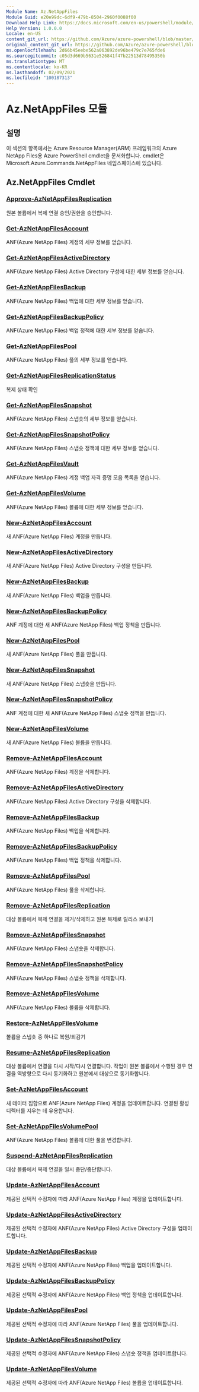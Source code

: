```yaml
---
Module Name: Az.NetAppFiles
Module Guid: e20e99dc-6df9-479b-8504-2960f0088f00
Download Help Link: https://docs.microsoft.com/en-us/powershell/module/az.netappfiles
Help Version: 1.0.0.0
Locale: en-US
content_git_url: https://github.com/Azure/azure-powershell/blob/master/src/NetAppFiles/NetAppFiles/help/Az.NetAppFiles.md
original_content_git_url: https://github.com/Azure/azure-powershell/blob/master/src/NetAppFiles/NetAppFiles/help/Az.NetAppFiles.md
ms.openlocfilehash: 2d66b45eebe562a063892de96be479c7e765fde6
ms.sourcegitcommit: c05d3d669b5631e526841f47b22513d78495350b
ms.translationtype: MT
ms.contentlocale: ko-KR
ms.lasthandoff: 02/09/2021
ms.locfileid: "100187313"
---
```

# Az.NetAppFiles 모듈
## 설명
이 섹션의 항목에서는 Azure Resource Manager(ARM) 프레임워크의 Azure NetApp Files용 Azure PowerShell cmdlet을 문서화합니다. cmdlet은 Microsoft.Azure.Commands.NetAppFiles 네임스페이스에 있습니다.

## Az.NetAppFiles Cmdlet
### [Approve-AzNetAppFilesReplication](Approve-AzNetAppFilesReplication.md)
원본 볼륨에서 복제 연결 승인/권한을 승인합니다.

### [Get-AzNetAppFilesAccount](Get-AzNetAppFilesAccount.md)
ANF(Azure NetApp Files) 계정의 세부 정보를 얻습니다.

### [Get-AzNetAppFilesActiveDirectory](Get-AzNetAppFilesActiveDirectory.md)
ANF(Azure NetApp Files) Active Directory 구성에 대한 세부 정보를 얻습니다.

### [Get-AzNetAppFilesBackup](Get-AzNetAppFilesBackup.md)
ANF(Azure NetApp Files) 백업에 대한 세부 정보를 얻습니다.

### [Get-AzNetAppFilesBackupPolicy](Get-AzNetAppFilesBackupPolicy.md)
ANF(Azure NetApp Files) 백업 정책에 대한 세부 정보를 얻습니다.

### [Get-AzNetAppFilesPool](Get-AzNetAppFilesPool.md)
ANF(Azure NetApp Files) 풀의 세부 정보를 얻습니다.

### [Get-AzNetAppFilesReplicationStatus](Get-AzNetAppFilesReplicationStatus.md)
복제 상태 확인

### [Get-AzNetAppFilesSnapshot](Get-AzNetAppFilesSnapshot.md)
ANF(Azure NetApp Files) 스냅숏의 세부 정보를 얻습니다.

### [Get-AzNetAppFilesSnapshotPolicy](Get-AzNetAppFilesSnapshotPolicy.md)
ANF(Azure NetApp Files) 스냅숏 정책에 대한 세부 정보를 얻습니다.

### [Get-AzNetAppFilesVault](Get-AzNetAppFilesVault.md)
ANF(Azure NetApp Files) 계정 백업 자격 증명 모음 목록을 얻습니다.

### [Get-AzNetAppFilesVolume](Get-AzNetAppFilesVolume.md)
ANF(Azure NetApp Files) 볼륨에 대한 세부 정보를 얻습니다.

### [New-AzNetAppFilesAccount](New-AzNetAppFilesAccount.md)
새 ANF(Azure NetApp Files) 계정을 만듭니다.

### [New-AzNetAppFilesActiveDirectory](New-AzNetAppFilesActiveDirectory.md)
새 ANF(Azure NetApp Files) Active Directory 구성을 만듭니다.

### [New-AzNetAppFilesBackup](New-AzNetAppFilesBackup.md)
새 ANF(Azure NetApp Files) 백업을 만듭니다.

### [New-AzNetAppFilesBackupPolicy](New-AzNetAppFilesBackupPolicy.md)
ANF 계정에 대한 새 ANF(Azure NetApp Files) 백업 정책을 만듭니다.

### [New-AzNetAppFilesPool](New-AzNetAppFilesPool.md)
새 ANF(Azure NetApp Files) 풀을 만듭니다.

### [New-AzNetAppFilesSnapshot](New-AzNetAppFilesSnapshot.md)
새 ANF(Azure NetApp Files) 스냅숏을 만듭니다.

### [New-AzNetAppFilesSnapshotPolicy](New-AzNetAppFilesSnapshotPolicy.md)
ANF 계정에 대한 새 ANF(Azure NetApp Files) 스냅숏 정책을 만듭니다.

### [New-AzNetAppFilesVolume](New-AzNetAppFilesVolume.md)
새 ANF(Azure NetApp Files) 볼륨을 만듭니다.

### [Remove-AzNetAppFilesAccount](Remove-AzNetAppFilesAccount.md)
ANF(Azure NetApp Files) 계정을 삭제합니다.

### [Remove-AzNetAppFilesActiveDirectory](Remove-AzNetAppFilesActiveDirectory.md)
ANF(Azure NetApp Files) Active Directory 구성을 삭제합니다.

### [Remove-AzNetAppFilesBackup](Remove-AzNetAppFilesBackup.md)
ANF(Azure NetApp Files) 백업을 삭제합니다.

### [Remove-AzNetAppFilesBackupPolicy](Remove-AzNetAppFilesBackupPolicy.md)
ANF(Azure NetApp Files) 백업 정책을 삭제합니다.

### [Remove-AzNetAppFilesPool](Remove-AzNetAppFilesPool.md)
ANF(Azure NetApp Files) 풀을 삭제합니다.

### [Remove-AzNetAppFilesReplication](Remove-AzNetAppFilesReplication.md)
대상 볼륨에서 복제 연결을 제거/삭제하고 원본 복제로 릴리스 보내기

### [Remove-AzNetAppFilesSnapshot](Remove-AzNetAppFilesSnapshot.md)
ANF(Azure NetApp Files) 스냅숏을 삭제합니다.

### [Remove-AzNetAppFilesSnapshotPolicy](Remove-AzNetAppFilesSnapshotPolicy.md)
ANF(Azure NetApp Files) 스냅숏 정책을 삭제합니다.

### [Remove-AzNetAppFilesVolume](Remove-AzNetAppFilesVolume.md)
ANF(Azure NetApp Files) 볼륨을 삭제합니다.

### [Restore-AzNetAppFilesVolume](Restore-AzNetAppFilesVolume.md)
볼륨을 스냅숏 중 하나로 복원/되감기

### [Resume-AzNetAppFilesReplication](Resume-AzNetAppFilesReplication.md)
대상 볼륨에서 연결을 다시 시작/다시 연결합니다. 작업이 원본 볼륨에서 수행된 경우 연결을 역방향으로 다시 동기화하고 원본에서 대상으로 동기화합니다.

### [Set-AzNetAppFilesAccount](Set-AzNetAppFilesAccount.md)
새 데이터 집합으로 ANF(Azure NetApp Files) 계정을 업데이트합니다. 연결된 활성 디렉터를 지우는 데 유용합니다.

### [Set-AzNetAppFilesVolumePool](Set-AzNetAppFilesVolumePool.md)
ANF(Azure NetApp Files) 볼륨에 대한 풀을 변경합니다.

### [Suspend-AzNetAppFilesReplication](Suspend-AzNetAppFilesReplication.md)
대상 볼륨에서 복제 연결을 일시 중단/중단합니다.

### [Update-AzNetAppFilesAccount](Update-AzNetAppFilesAccount.md)
제공된 선택적 수정자에 따라 ANF(Azure NetApp Files) 계정을 업데이트합니다.

### [Update-AzNetAppFilesActiveDirectory](Update-AzNetAppFilesActiveDirectory.md)
제공된 선택적 수정자에 ANF(Azure NetApp Files) Active Directory 구성을 업데이트합니다.

### [Update-AzNetAppFilesBackup](Update-AzNetAppFilesBackup.md)
제공된 선택적 수정자에 ANF(Azure NetApp Files) 백업을 업데이트합니다.

### [Update-AzNetAppFilesBackupPolicy](Update-AzNetAppFilesBackupPolicy.md)
제공된 선택적 수정자에 ANF(Azure NetApp Files) 백업 정책을 업데이트합니다.

### [Update-AzNetAppFilesPool](Update-AzNetAppFilesPool.md)
제공된 선택적 수정자에 따라 ANF(Azure NetApp Files) 풀을 업데이트합니다.

### [Update-AzNetAppFilesSnapshotPolicy](Update-AzNetAppFilesSnapshotPolicy.md)
제공된 선택적 수정자에 ANF(Azure NetApp Files) 스냅숏 정책을 업데이트합니다.

### [Update-AzNetAppFilesVolume](Update-AzNetAppFilesVolume.md)
제공된 선택적 수정자에 따라 ANF(Azure NetApp Files) 볼륨을 업데이트합니다.

